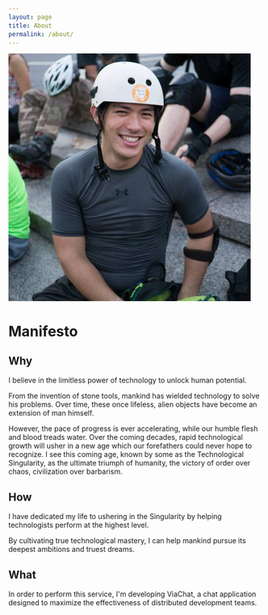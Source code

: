 ```yaml
---
layout: page
title: About
permalink: /about/
---
```


![David Y. Kay](/images/dk/wns.jpg)

# Manifesto

## Why

I believe in the limitless power of technology to unlock human potential.

From the invention of stone tools, mankind has wielded technology to solve his problems. Over time, these once lifeless, alien objects have become an extension of man himself. 

However, the pace of progress is ever accelerating, while our humble flesh and blood treads water. Over the coming decades, rapid technological growth will usher in a new age which our forefathers could never hope to recognize. I see this coming age, known by some as the Technological Singularity, as the ultimate triumph of humanity, the victory of order over chaos, civilization over barbarism.

## How

I have dedicated my life to ushering in the Singularity by helping technologists perform at the highest level.

By cultivating true technological mastery, I can help mankind pursue its deepest ambitions and truest dreams.

## What

In order to perform this service, I'm developing ViaChat, a chat application designed to maximize the effectiveness of distributed development teams.

